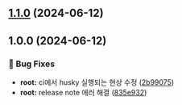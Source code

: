 ## [1.1.0](https://github.com/bebusl/monorepo-semver-test/compare/@bebusl/monorepo-test-2@1.0.0...@bebusl/monorepo-test-2@1.1.0) (2024-06-12)

## 1.0.0 (2024-06-12)

### 🐛 Bug Fixes

* **root:** ci에서 husky 실행되는 현상 수정 ([2b99075](https://github.com/bebusl/monorepo-semver-test/commit/2b990759d989f75f89dbf9056ad3bd5a1b952116))
* **root:** release note 에러 해결 ([835e932](https://github.com/bebusl/monorepo-semver-test/commit/835e932a511ee06495e6e15d7ed3fca3b2ea4321))
